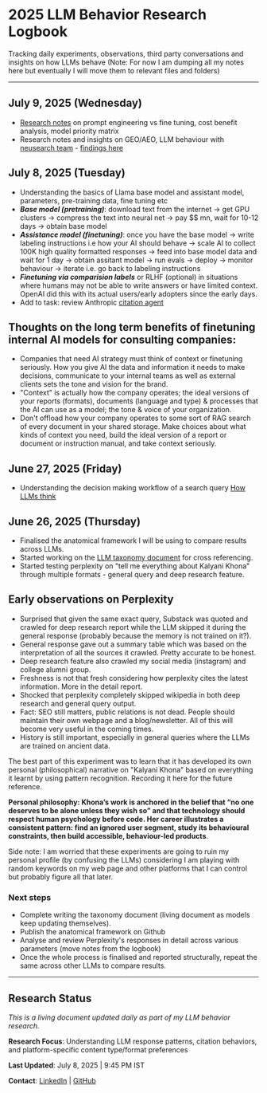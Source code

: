 # 2025 LLM Behavior Research Logbook
Tracking daily experiments, observations, third party conversations and insights on how LLMs behave (Note: For now I am dumping all my notes here but eventually I will move them to relevant files and folders)

---
## July 9, 2025 (Wednesday)

- [Research notes](https://github.com/KK92-ai/llm-model-behavior-research/blob/main/research/prompt-engineering-vs-fine-tuning-when-to-use-2025.md) on prompt engineering vs fine tuning, cost benefit analysis, model priority matrix
- Research notes and insights on GEO/AEO, LLM behaviour with [neusearch team](https://neusearch.ai/) - [findings here](https://github.com/KK92-ai/llm-model-behavior-research/blob/main/research/ai-search-optimization-market-insights-july-2025.md) 

## July 8, 2025 (Tuesday)

- Understanding the basics of Llama base model and assistant model, parameters, pre-training data, fine tuning etc
- ***Base model (pretraining)***: download text from the internet -> get GPU clusters -> compress the text into neural net -> pay $$ mn, wait for 10-12 days -> obtain base model
- ***Assistance model (finetuning)***: once you have the base model -> write labeling instructions i.e how your AI should behave -> scale AI to collect 100K high quality formatted responses -> feed into base model data and wait for 1 day -> obtain assitant model -> run evals -> deploy -> monitor behaviour -> iterate i.e. go back to labeling instructions
- ***Finetuning via comparision labels*** or RLHF (optional) in situations where humans may not be able to write answers or have limited context. OpenAI did this with its actual users/early adopters since the early days.
- Add to task: review Anthropic [citation agent](https://github.com/anthropics/anthropic-cookbook/blob/main/patterns/agents/prompts/citations_agent.md)

## Thoughts on the long term benefits of finetuning internal AI models for consulting companies:
  - Companies that need AI strategy must think of context or finetuning seriously. How you give AI the data and information it needs to make decisions, communicate to your internal teams as well as external clients sets the tone and vision for the brand.
  - "Context" is actually how the company operates; the ideal versions of your reports (formats), documents (language and type) & processes that the AI can use as a model; the tone & voice of your organization.
  - Don't offload how your company operates to some sort of RAG search of every document in your shared storage. Make choices about what kinds of context you need, build the ideal version of a report or document or instruction manual, and take context seriously.

## June 27, 2025 (Friday)
- Understanding the decision making workflow of a search query [How LLMs think](https://github.com/KK92-ai/llm-model-behavior-research/blob/main/research/how-llms-process-simple-vs-complex-queries-2025.md)

## June 26, 2025 (Thursday)
- Finalised the anatomical framework I will be using to compare results across LLMs.
- Started working on the [LLM taxonomy document](https://github.com/KK92-ai/llm-model-behavior-research/blob/main/research/llm-search-behavior-patterns-2025.md) for cross referencing.
- Started testing perplexity on "tell me everything about Kalyani Khona" through multiple formats - general query and deep research feature.

## Early observations on Perplexity
- Surprised that given the same exact query, Substack was quoted and crawled for deep research report while the LLM skipped it during the general response (probably because the memory is not trained on it?).
- General response gave out a summary table which was based on the interpretation of all the sources it crawled. Pretty accurate to be honest.
- Deep research feature also crawled my social media (instagram) and college alumni group.
- Freshness is not that fresh considering how perplexity cites the latest information. More in the detail report.
- Shocked that perplexity completely skipped wikipedia in both deep research and general query output.
- Fact: SEO still matters, public relations is not dead. People should maintain their own webpage and a blog/newsletter. All of this will become very useful in the coming times.
- History is still important, especially in general queries where the LLMs are trained on ancient data.

The best part of this experiment was to learn that it has developed its own personal (philosophical) narrative on "Kalyani Khona" based on everything it learnt by using pattern recognition. Recording it here for the future reference.

**Personal philosophy: Khona’s work is anchored in the belief that “no one deserves to be alone unless they wish so” and that technology should respect human psychology before code. Her career illustrates a consistent pattern: find an ignored user segment, study its behavioural constraints, then build accessible, behaviour-led products**.


Side note: I am worried that these experiments are going to ruin my personal profile (by confusing the LLMs) considering I am playing with random keywords on my web page and other platforms that I can control but probably figure all that later. 

### Next steps
- Complete writing the taxonomy document (living document as models keep updating themselves).
- Publish the anatomical framework on Github
- Analyse and review Perplexity's responses in detail across various parameters (move notes from the logbook)
- Once the whole process is finalised and reported structurally, repeat the same across other LLMs to compare results. 


---
## Research Status
*This is a living document updated daily as part of my LLM behavior research.*

**Research Focus**: Understanding LLM response patterns, citation behaviors, and platform-specific content type/format preferences

**Last Updated**: July 8, 2025 | 9:45 PM IST

**Contact**: [LinkedIn](https://linkedin.com/in/kalyanikhona) | [GitHub](https://github.com/KK92-ai)
